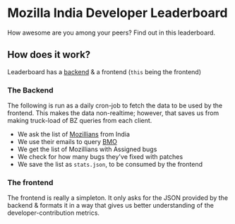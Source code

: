 # Mozilla India Developer Leaderboard

How awesome are you among your peers? Find out in this leaderboard.

## How does it work?

Leaderboard has a [backend](https://github.com/MozillaIndia/leaderchalk) & a frontend (`this` being the frontend)

### The Backend

The following is run as a daily cron-job to fetch the data to be used by the frontend. This makes the data non-realtime; however, that saves us from making truck-load of BZ queries from each client.

* We ask the list of [Mozillians](http://mozillians.org) from India
* We use their emails to query [BMO](http://bugzilla.mozilla.org)
* We get the list of Mozillians with Assigned bugs
* We check for how many bugs they've fixed with patches
* We save the list as `stats.json`, to be consumed by the frontend

### The frontend

The frontend is really a simpleton. It only asks for the JSON provided by the backend & formats it in a way that gives us better understanding of the developer-contribution metrics.
